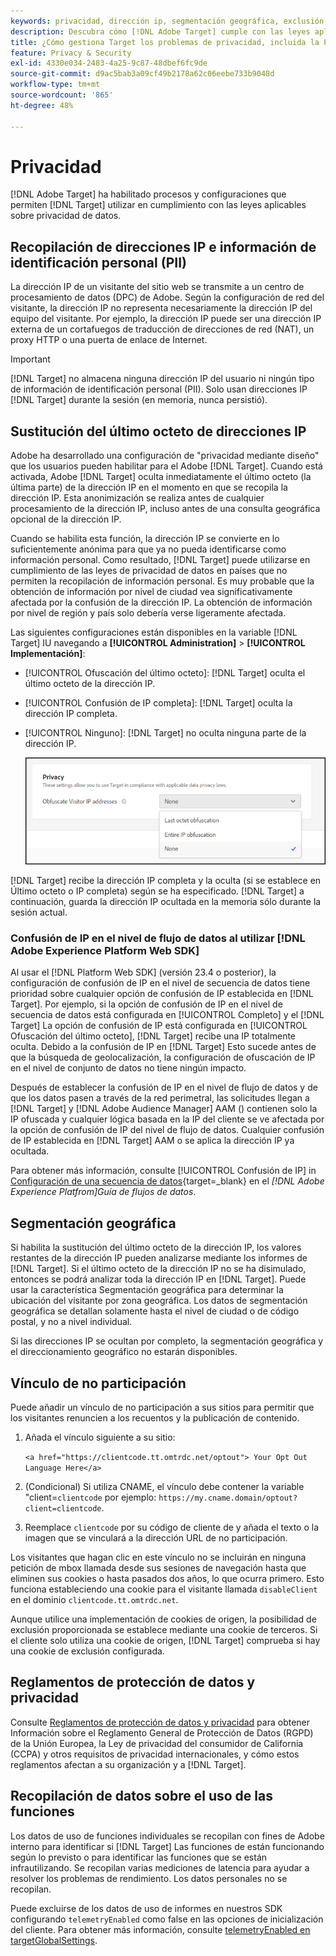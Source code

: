 ```yaml
---
keywords: privacidad, dirección ip, segmentación geográfica, exclusión, exclusión, exclusión, privacidad de datos, regulaciones gubernamentales, regulaciones, rgpd, ccpa, privacidad, información de identificación personal, PII
description: Descubra cómo [!DNL Adobe Target] cumple con las leyes aplicables sobre privacidad de datos, incluida la recopilación y administración de direcciones IP, PII e instrucciones de exclusión.
title: ¿Cómo gestiona Target los problemas de privacidad, incluida la PII?
feature: Privacy & Security
exl-id: 4330e034-2483-4a25-9c87-48dbef6fc9de
source-git-commit: d9ac5bab3a09cf49b2178a62c06eebe733b9048d
workflow-type: tm+mt
source-wordcount: '865'
ht-degree: 48%

---
```


# Privacidad

[!DNL Adobe Target] ha habilitado procesos y configuraciones que permiten [!DNL Target] utilizar en cumplimiento con las leyes aplicables sobre privacidad de datos.

## Recopilación de direcciones IP e información de identificación personal (PII)

La dirección IP de un visitante del sitio web se transmite a un centro de procesamiento de datos (DPC) de Adobe. Según la configuración de red del visitante, la dirección IP no representa necesariamente la dirección IP del equipo del visitante. Por ejemplo, la dirección IP puede ser una dirección IP externa de un cortafuegos de traducción de direcciones de red (NAT), un proxy HTTP o una puerta de enlace de Internet.

>[!IMPORTANT]
>
>[!DNL Target] no almacena ninguna dirección IP del usuario ni ningún tipo de información de identificación personal (PII). Solo usan direcciones IP [!DNL Target] durante la sesión (en memoria, nunca persistió).

## Sustitución del último octeto de direcciones IP

Adobe ha desarrollado una configuración de &quot;privacidad mediante diseño&quot; que los usuarios pueden habilitar para el Adobe [!DNL Target]. Cuando está activada, Adobe [!DNL Target] oculta inmediatamente el último octeto (la última parte) de la dirección IP en el momento en que se recopila la dirección IP. Esta anonimización se realiza antes de cualquier procesamiento de la dirección IP, incluso antes de una consulta geográfica opcional de la dirección IP.

Cuando se habilita esta función, la dirección IP se convierte en lo suficientemente anónima para que ya no pueda identificarse como información personal. Como resultado, [!DNL Target] puede utilizarse en cumplimiento de las leyes de privacidad de datos en países que no permiten la recopilación de información personal. Es muy probable que la obtención de información por nivel de ciudad vea significativamente afectada por la confusión de la dirección IP. La obtención de información por nivel de región y país solo debería verse ligeramente afectada.

Las siguientes configuraciones están disponibles en la variable [!DNL Target] IU navegando a **[!UICONTROL Administration]** > **[!UICONTROL Implementación]**:

* [!UICONTROL Ofuscación del último octeto]: [!DNL Target] oculta el último octeto de la dirección IP.
* [!UICONTROL Confusión de IP completa]: [!DNL Target] oculta la dirección IP completa.
* [!UICONTROL Ninguno]: [!DNL Target] no oculta ninguna parte de la dirección IP.

  ![obfuscate-ip-options](assets/obfuscate-ip.png)

[!DNL Target] recibe la dirección IP completa y la oculta (si se establece en Último octeto o IP completa) según se ha especificado. [!DNL Target] a continuación, guarda la dirección IP ocultada en la memoria sólo durante la sesión actual.

### Confusión de IP en el nivel de flujo de datos al utilizar [!DNL Adobe Experience Platform Web SDK]

Al usar el [!DNL Platform Web SDK] (versión 23.4 o posterior), la configuración de confusión de IP en el nivel de secuencia de datos tiene prioridad sobre cualquier opción de confusión de IP establecida en [!DNL Target]. Por ejemplo, si la opción de confusión de IP en el nivel de secuencia de datos está configurada en [!UICONTROL Completo] y el [!DNL Target] La opción de confusión de IP está configurada en [!UICONTROL Ofuscación del último octeto], [!DNL Target] recibe una IP totalmente oculta. Debido a la confusión de IP en [!DNL Target] Esto sucede antes de que la búsqueda de geolocalización, la configuración de ofuscación de IP en el nivel de conjunto de datos no tiene ningún impacto.

Después de establecer la confusión de IP en el nivel de flujo de datos y de que los datos pasen a través de la red perimetral, las solicitudes llegan a [!DNL Target] y [!DNL Adobe Audience Manager] AAM () contienen solo la IP ofuscada y cualquier lógica basada en la IP del cliente se ve afectada por la opción de confusión de IP del nivel de flujo de datos. Cualquier confusión de IP establecida en [!DNL Target] AAM o se aplica la dirección IP ya ocultada.

Para obtener más información, consulte [!UICONTROL Confusión de IP] in [Configuración de una secuencia de datos](https://experienceleague.adobe.com/docs/experience-platform/datastreams/configure.html){target=_blank} en el *[!DNL Adobe Experience Platfrom]Guía de flujos de datos*.

## Segmentación geográfica

Si habilita la sustitución del último octeto de la dirección IP, los valores restantes de la dirección IP pueden analizarse mediante los informes de [!DNL Target]. Si el último octeto de la dirección IP no se ha disimulado, entonces se podrá analizar toda la dirección IP en [!DNL Target]. Puede usar la característica Segmentación geográfica para determinar la ubicación del visitante por zona geográfica. Los datos de segmentación geográfica se detallan solamente hasta el nivel de ciudad o de código postal, y no a nivel individual.

Si las direcciones IP se ocultan por completo, la segmentación geográfica y el direccionamiento geográfico no estarán disponibles.

## Vínculo de no participación

Puede añadir un vínculo de no participación a sus sitios para permitir que los visitantes renuncien a los recuentos y la publicación de contenido.

1. Añada el vínculo siguiente a su sitio:

   `<a href="https://clientcode.tt.omtrdc.net/optout"> Your Opt Out Language Here</a>`

1. (Condicional) Si utiliza CNAME, el vínculo debe contener la variable &quot;client=`clientcode` por ejemplo:
   `https://my.cname.domain/optout?client=clientcode`.

1. Reemplace `clientcode` por su código de cliente de y añada el texto o la imagen que se vinculará a la dirección URL de no participación.

Los visitantes que hagan clic en este vínculo no se incluirán en ninguna petición de mbox llamada desde sus sesiones de navegación hasta que eliminen sus cookies o hasta pasados dos años, lo que ocurra primero. Esto funciona estableciendo una cookie para el visitante llamada `disableClient` en el dominio `clientcode.tt.omtrdc.net`.

Aunque utilice una implementación de cookies de origen, la posibilidad de exclusión proporcionada se establece mediante una cookie de terceros. Si el cliente solo utiliza una cookie de origen, [!DNL Target] comprueba si hay una cookie de exclusión configurada.

## Reglamentos de protección de datos y privacidad

Consulte [Reglamentos de protección de datos y privacidad](/help/dev/before-implement/privacy/cmp-privacy-and-general-data-protection-regulation.md) para obtener Información sobre el Reglamento General de Protección de Datos (RGPD) de la Unión Europea, la Ley de privacidad del consumidor de California (CCPA) y otros requisitos de privacidad internacionales, y cómo estos reglamentos afectan a su organización y a [!DNL Target].

## Recopilación de datos sobre el uso de las funciones

Los datos de uso de funciones individuales se recopilan con fines de Adobe interno para identificar si [!DNL Target] Las funciones de están funcionando según lo previsto o para identificar las funciones que se están infrautilizando. Se recopilan varias mediciones de latencia para ayudar a resolver los problemas de rendimiento. Los datos personales no se recopilan.

Puede excluirse de los datos de uso de informes en nuestros SDK configurando `telemetryEnabled` como false en las opciones de inicialización del cliente. Para obtener más información, consulte [telemetryEnabled en targetGlobalSettings](/help/dev/implement/client-side/atjs/atjs-functions/targetglobalsettings.md#telemetryenabled).
